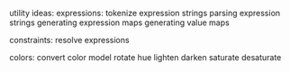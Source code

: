 
utility ideas:
  expressions:
    tokenize expression strings
    parsing expression strings
    generating expression maps
    generating value maps

  constraints:
    resolve expressions

  colors:
    convert color model
    rotate hue
    lighten
    darken
    saturate
    desaturate




